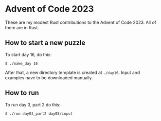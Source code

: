 # Advent of Code 2023

These are my modest Rust contributions to the Advent of Code 2023. All of them are in Rust.

## How to start a new puzzle

To start day 16, do this:

```shell
$ ./make_day 16
```

After that, a new directory template is created at `./day16`. Input and examples have to be downloaded manually.

## How to run

To run day 3, part 2 do this:

```shell
$ ./run day03_part2 day03/input
```
